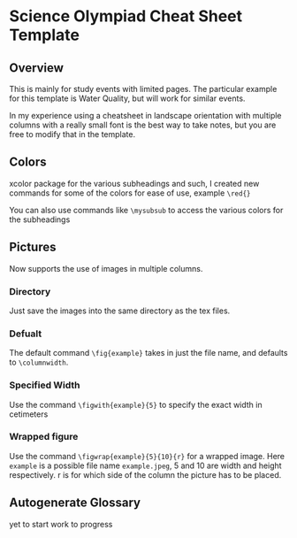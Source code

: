 # Science Olympiad Cheat Sheet Template
## Overview
This is mainly for study events with limited pages. The particular example for this template is Water Quality, but will work for similar events. 

In my experience using a cheatsheet in landscape orientation with multiple columns with a really small font is the best way to take notes, but you are free to modify that in the template.

## Colors
xcolor package for the various subheadings and such, I created new commands for some of the colors for ease of use, example `\red{}`

You can also use commands like `\mysubsub` to access the various colors for the subheadings

## Pictures
Now supports the use of images in multiple columns.
### Directory
Just save the images into the same directory as the tex files.
### Defualt
The default command  `\fig{example}` takes in just the file name, and defaults to `\columnwidth`.
### Specified Width
Use the command `\figwith{example}{5}` to specify the exact width in cetimeters
### Wrapped figure
Use the command `\figwrap{example}{5}{10}{r}` for a wrapped image. Here `example` is a possible file name `example.jpeg`, 5 and 10 are width and height respectively. r is for which side of the column the picture has to be placed.

## Autogenerate Glossary
yet to start work to progress
